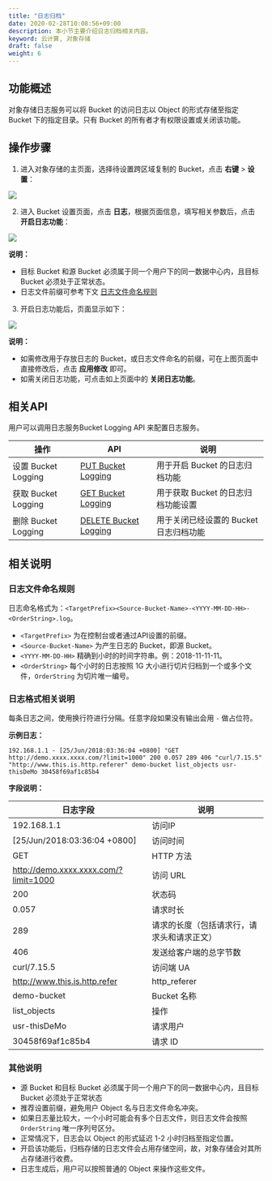 ```yaml
---
title: "日志归档"
date: 2020-02-28T10:08:56+09:00
description: 本小节主要介绍日志归档相关内容。
keyword: 云计算, 对象存储
draft: false
weight: 6
---
```


## 功能概述

对象存储日志服务可以将 Bucket 的访问日志以 Object 的形式存储至指定 Bucket 下的指定目录。只有 Bucket 的所有者才有权限设置或关闭该功能。

## 操作步骤

1. 进入对象存储的主页面，选择待设置跨区域复制的 Bucket，点击 **右键** > **设置**：

 ![](/storage/object-storage/_images/set_bucket_logging1.png)

2. 进入 Bucket 设置页面，点击 **日志**，根据页面信息，填写相关参数后，点击 **开启日志功能**：

 ![](/storage/object-storage/_images/set_bucket_logging2.png)

 **说明：**
   - 目标 Bucket 和源 Bucket 必须属于同一个用户下的同一数据中心内，且目标 Bucket 必须处于正常状态。
   - 日志文件前缀可参考下文 [日志文件命名规则](#日志文件命名规则)
   

3. 开启日志功能后，页面显示如下：

 ![](/storage/object-storage/_images/set_bucket_logging3.png)

 **说明：**
   - 如需修改用于存放日志的 Bucket，或日志文件命名的前缀，可在上图页面中直接修改后，点击 **应用修改** 即可。
   - 如需关闭日志功能，可点击如上页面中的 **关闭日志功能**。


## 相关API

用户可以调用日志服务Bucket Logging API 来配置日志服务。

|操作|API|说明|
|--|--|--|
|设置 Bucket Logging|[PUT Bucket Logging](/storage/object-storage/api/bucket/logging/put_logging)|用于开启 Bucket 的日志归档功能|
|获取 Bucket Logging|[GET Bucket Logging](/storage/object-storage/api/bucket/logging/get_logging)|用于获取 Bucket 的日志归档功能设置|
|删除 Bucket Logging|[DELETE Bucket Logging](/storage/object-storage/api/bucket/logging/delete_logging)|用于关闭已经设置的 Bucket 日志归档功能|

## 相关说明

### 日志文件命名规则

日志命名格式为：`<TargetPrefix><Source-Bucket-Name>-<YYYY-MM-DD-HH>-<OrderString>.log`。
- `<TargetPrefix>` 为在控制台或者通过API设置的前缀。
- `<Source-Bucket-Name>` 为产生日志的 Bucket，即源 Bucket。
- `<YYYY-MM-DD-HH>` 精确到小时的时间字符串。例：2018-11-11-11。
- `<OrderString>` 每个小时的日志按照 1G 大小进行切片归档到一个或多个文件，`OrderString` 为切片唯一编号。

### 日志格式相关说明

每条日志之间，使用换行符进行分隔。任意字段如果没有输出会用 `-` 做占位符。

**示例日志：**

	192.168.1.1 - [25/Jun/2018:03:36:04 +0800] "GET http://demo.xxxx.xxxx.com/?limit=1000" 200 0.057 289 406 "curl/7.15.5" "http://www.this.is.http.referer" demo-bucket list_objects usr-thisDeMo 30458f69af1c85b4

**字段说明：**

|日志字段|说明|
|--|--|
|192.168.1.1|访问IP|
|[25/Jun/2018:03:36:04 +0800]|访问时间|
|GET|HTTP 方法|
|http://demo.xxxx.xxxx.com/?limit=1000 |访问 URL|
|200 | 状态码|
|0.057|请求时长|
|289|请求的长度（包括请求行，请求头和请求正文）|
|406|发送给客户端的总字节数|
|curl/7.15.5|访问端 UA|
|http://www.this.is.http.refer | http_referer|
|demo-bucket|Bucket 名称|
|list_objects|操作|
|usr-thisDeMo|请求用户|
|30458f69af1c85b4|请求 ID|

### 其他说明

- 源 Bucket 和目标 Bucket 必须属于同一个用户下的同一数据中心内，且目标 Bucket 必须处于正常状态
- 推荐设置前缀，避免用户 Object 名与日志文件命名冲突。
- 如果日志量比较大，一个小时可能会有多个日志文件，则日志文件会按照 `OrderString` 唯一序列号区分。
- 正常情况下，日志会以 Object 的形式延迟 1-2 小时归档至指定位置。
- 开启该功能后，归档存储的日志文件会占用存储空间，故，对象存储会对其所占存储进行收费。
- 日志生成后，用户可以按照普通的 Object 来操作这些文件。


